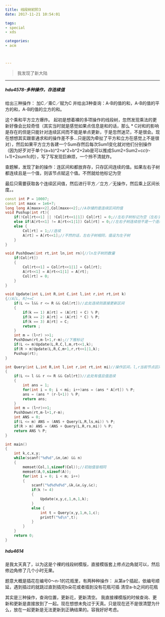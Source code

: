 ```yaml
---
title: 线段树初阶3
date: 2017-11-21 10:54:01

tags:
- special
- xds

categories:
- acm



---
```


>我发现了新大陆

<!--more-->

---

##### hdu4578-多种操作，存连续值
给出三种操作：
加C／乘C／赋为C
并给出3种查询：A-B的值的和，A-B的值的平方的和，A-B的值的立方的和。

这个乘和平方立方爆炸。
起初是想着裸的多项操作的线段树，忽然发现乘法的更新好像会比较奇怪（其实当时就是感觉如果点信息是和的话，那么 * C对和的影响是存在的但是只能针对连续区间而不能是单点更新，于是忽然迷茫，不是很会。现在想想其实跟普通求和的操作差不多...只是因为牵扯了平方和立方在感觉上不是很对），然后如果平方立方各建一个Sum存然后每次Sum1变化就对他们分别操作（因为好歹对于单个(a+b)^2=a^2+b^2+2ab是可以推成Sum2=Sum2+c*c*(r-l+1)+2*sum1*c的），写了写发现巨麻烦，一个拎不清就炸。

查题解，发现了新的操作：连区间和都放弃存，只存区间连续的值。如果左右子树都连续且是一个值，则该节点赋这个值。不然就给他标记为空

最后只需要获取各个连续区间值，然后进行平方／立方／无操作，然后乘上区间长度。。

```c++
const int P = 10007;
const int maxx = 1e6+7;
long long A[maxx<<2],Col[maxx<<2];//A存储的是连续区间的值
void Pushup(int rt){
    if(!Col[rt<<1] || !Col[rt<<1|1]) Col[rt] = 0;//左右子树标记为空（左右子树不为连续区间）则此处标记为空
    else if(A[rt<<1] != A[rt<<1|1]) Col[rt] = 0;//左右子树连续但不是一个连续则此处标记为空
    else {
        Col[rt] = 1;//连续
        A[rt] = A[rt<<1];//不然的话，左右子树相同，值设为左子树
    }
}

void PushDown(int rt,int ln,int rn){//ln左子树的数量
    if(Col[rt])
    {
        Col[rt<<1] = Col[rt<<1|1] = Col[rt];
        A[rt<<1] = A[rt<<1|1] = A[rt];
        Col[rt] = 0;
    }
}

void Update(int L,int R,int C,int l,int r,int rt,int k)
{//A[L, R]+=C
    if(L <= l&& r <= R && Col[rt])//此处连续则直接更新区间
    {
        if(k == 1) A[rt] = (A[rt] + C) % P;
        if(k == 2) A[rt] = (A[rt] * C) % P;
        if(k == 3) A[rt] = C;
        return ;
    }
    int m = (l+r) >>1;
    PushDown(rt,m-l+1,r-m);//下推标记
    if(L <= m)Update(L,R,C,l,m,rt<<1,k);
    if(R > m)Update(L,R,C,m+1,r,rt<<1|1,k);
    Pushup(rt);
}

int Query(int L,int R,int l,int r,int rt,int mi)//操作区间，l,r当前节点区间，rt当前节点
{
    if(L <= l && r <= R && Col[rt])//此处有值且值连续
    {
        int ans = 1;
        for(int i = 0; i < mi; i++)ans = (ans * A[rt]) % P;
        ans = (ans * (r-l+1)) % P;
        return ans;
    }
    int m = (l+r)>>1;
    PushDown(rt,m-l+1,r-m);
    int ANS = 0;
    if(L <= m) ANS = (ANS + Query(L,R,ls,mi)) % P;
    if(R > m) ANS = (ANS + Query(L,R,rs,mi)) % P;
    return ANS % P;
}

int main()
{
    int k,c,x,y;
    while(scanf("%d%d",&n,&m) && n)
    {
        memset(Col,1,sizeof(Col));//初始值皆相同
        memset(A,0,sizeof(A));
        for(int i = 0; i < m; i++)
        {
            scanf("%d%d%d%d",&k,&x,&y,&c);
            if(k != 4)
            {
                Update(x,y,c,1,n,1,k);
            }
            else {
                int t = Query(x,y,1,n,1,c);
                printf("%d\n",t);
            }
        }
    }
    return 0;
}
```

##### hdu4614
是我太天真了，以为这是个裸的线段树模版，直接模版套上修点边角就可以，然后修边角修了几个小时无果。

题意大概是插花在编号0～n-1的花瓶里，有两种种操作：
从第a个插起，依编号顺延，遇到插过的就跳过直到插完b朵花或者插到没有花瓶可插
清空a-b之间的花瓶

其实是三种操作，查询位置，更新花，更新清空。
我直接裸模版的时候查询、更新和更新是直接放到了一起。现在想想未免过于天真。只是现在还不是很清楚为什么，放在一起更新是无法更新到正确结果的。容我好好考虑。





